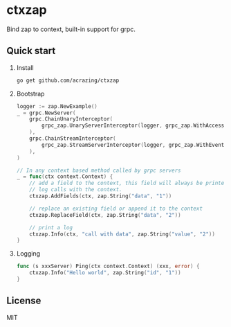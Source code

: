 # ctxzap

Bind zap to context, built-in support for grpc.

## Quick start

1. Install

   ```bash
   go get github.com/acrazing/ctxzap
   ```

2. Bootstrap

    ```go
    logger := zap.NewExample()
    _ = grpc.NewServer(
        grpc.ChainUnaryInterceptor(
            grpc_zap.UnaryServerInterceptor(logger, grpc_zap.WithAccessLog(true, true)),
        ),
        grpc.ChainStreamInterceptor(
            grpc_zap.StreamServerInterceptor(logger, grpc_zap.WithEventLog(true, true)),
        ),
    )

    // In any context based method called by grpc servers
    _ = func(ctx context.Context) {
        // add a field to the context, this field will always be printed in the next
        // log calls with the context.
        ctxzap.AddFields(ctx, zap.String("data", "1"))

        // replace an existing field or append it to the context
        ctxzap.ReplaceField(ctx, zap.String("data", "2"))

        // print a log
        ctxzap.Info(ctx, "call with data", zap.String("value", "2"))
    }

    ```

3. Logging

    ```go
    func (s xxxServer) Ping(ctx context.Context) (xxx, error) {
        ctxzap.Info("Hello world", zap.String("id", "1"))
    }

    ```

## License

MIT

